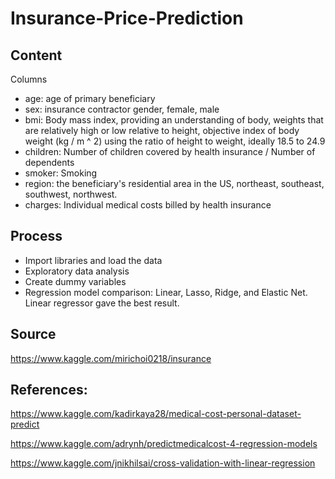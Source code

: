 # Insurance-Price-Prediction


## Content

Columns

* age: age of primary beneficiary
* sex: insurance contractor gender, female, male
* bmi: Body mass index, providing an understanding of body, weights that are relatively high or low relative to height,
    objective index of body weight (kg / m ^ 2) using the ratio of height to weight, ideally 18.5 to 24.9
* children: Number of children covered by health insurance / Number of dependents
* smoker: Smoking
* region: the beneficiary's residential area in the US, northeast, southeast, southwest, northwest.
* charges: Individual medical costs billed by health insurance

## Process

* Import libraries and load the data
* Exploratory data analysis
* Create dummy variables
* Regression model comparison: Linear, Lasso, Ridge, and Elastic Net. Linear regressor gave the best result.


## Source
https://www.kaggle.com/mirichoi0218/insurance

## References:

https://www.kaggle.com/kadirkaya28/medical-cost-personal-dataset-predict

https://www.kaggle.com/adrynh/predictmedicalcost-4-regression-models

https://www.kaggle.com/jnikhilsai/cross-validation-with-linear-regression
